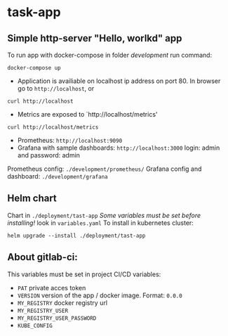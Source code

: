 # task-app
## Simple http-server "Hello, worlkd" app

To run app with docker-compose in folder *development* run command:
```
docker-compose up
```
 - Application is availiable on localhost ip address on port 80. In browser go to `http://localhost`, or 
```
curl http://localhost
```
 - Metrics are exposed to `http://localhost/metrics'
```
curl http://localhost/metrics
```
 - Prometheus: `http://localhost:9090`
 - Grafana with sample dashboards: `http://localhost:3000` login: admin and password: admin

Prometheus config: `./development/prometheus/`
Grafana config and dashboard: `./development/grafana`

## Helm chart
Chart in `./deployment/tast-app`
*Some variables must be set before installing!*
look in `variables.yaml`
To install in kubernetes cluster:
```
helm upgrade --install ./deployment/tast-app
```
###

## About gitlab-ci:

This variables must be set in project CI/CD variables:
 - `PAT` private acces token
 - `VERSION` version of the app / docker image. Format: `0.0.0`
 - `MY_REGISTRY` docker registry url
 - `MY_REGISTRY_USER`
 - `MY_REGISTRY_USER_PASSWORD`
 - `KUBE_CONFIG`